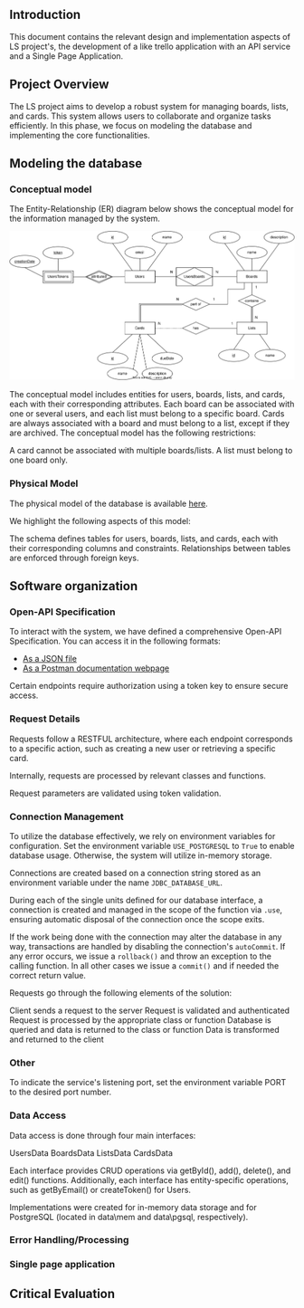## Introduction

This document contains the relevant design and implementation aspects of LS project's, the development of a like trello application with an API service and a Single Page Application.

## Project Overview
The LS project aims to develop a robust system for managing boards, lists, and cards. This system allows users to collaborate and organize tasks efficiently. In this phase, we focus on modeling the database and implementing the core functionalities.

## Modeling the database

### Conceptual model ###

The Entity-Relationship (ER) diagram below shows the conceptual model for the information managed by the system.

![Entity-Relationship Model Diagram](./er-diagram.svg)

The conceptual model includes entities for users, boards, lists, and cards, each with their corresponding attributes.
Each board can be associated with one or several users, and each list must belong to a specific board.
Cards are always associated with a board and must belong to a list, except if they are archived.
The conceptual model has the following restrictions:

A card cannot be associated with multiple boards/lists.
A list must belong to one board only.

### Physical Model ###

The physical model of the database is available [here](../src/main/sql/createSchema.sql).

We highlight the following aspects of this model:

The schema defines tables for users, boards, lists, and cards, each with their corresponding columns and constraints.
Relationships between tables are enforced through foreign keys.

## Software organization

### Open-API Specification ###

To interact with the system, we have defined a comprehensive Open-API Specification. You can access it in the following formats:

* [As a JSON file](../open-api.json)
* [As a Postman documentation webpage](https://documenter.getpostman.com/view/26358395/2s93RRvsbv)

Certain endpoints require authorization using a token key to ensure secure access.

### Request Details

Requests follow a RESTFUL architecture, where each endpoint corresponds to a specific action, such as creating a new user or retrieving a specific card.

Internally, requests are processed by relevant classes and functions.

Request parameters are validated using token validation.

### Connection Management
To utilize the database effectively, we rely on environment variables for configuration. Set the environment variable ``USE_POSTGRESQL`` to ``True`` to enable database usage. Otherwise, the system will utilize in-memory storage.

Connections are created based on a connection string stored as an environment variable under the name ``JDBC_DATABASE_URL``.

During each of the single units defined for our database interface, a connection is created and managed in the scope of the function via ``.use``, ensuring automatic disposal of the connection once the scope exits.

If the work being done with the connection may alter the database in any way, transactions are handled by disabling the connection's ``autoCommit``. If any error occurs, we issue a ``rollback()`` and throw an exception to the calling function. In all other cases we issue a ``commit()`` and if needed the correct return value.

Requests go through the following elements of the solution:

Client sends a request to the server
Request is validated and authenticated
Request is processed by the appropriate class or function
Database is queried and data is returned to the class or function
Data is transformed and returned to the client

### Other
To indicate the service's listening port, set the environment variable PORT to the desired port number.

### Data Access

Data access is done through four main interfaces:

UsersData
BoardsData
ListsData
CardsData

Each interface provides CRUD operations via getById(), add(), delete(), and edit() functions. Additionally, each interface has entity-specific operations, such as getByEmail() or createToken() for Users.

Implementations were created for in-memory data storage and for PostgreSQL (located in data\mem and data\pgsql, respectively).

### Error Handling/Processing

### Single page application


## Critical Evaluation




